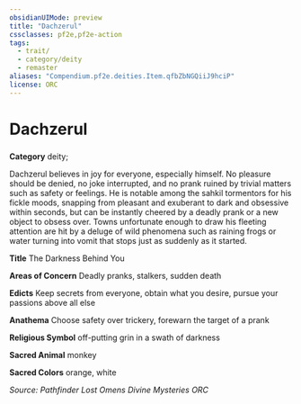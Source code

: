 ```yaml
---
obsidianUIMode: preview
title: "Dachzerul"
cssclasses: pf2e,pf2e-action
tags:
  - trait/
  - category/deity
  - remaster
aliases: "Compendium.pf2e.deities.Item.qfbZbNGQiiJ9hciP"
license: ORC
---
```

# Dachzerul

### 

**Category** deity; 




Dachzerul believes in joy for everyone, especially himself. No pleasure should be denied, no joke interrupted, and no prank ruined by trivial matters such as safety or feelings. He is notable among the sahkil tormentors for his fickle moods, snapping from pleasant and exuberant to dark and obsessive within seconds, but can be instantly cheered by a deadly prank or a new object to obsess over. Towns unfortunate enough to draw his fleeting attention are hit by a deluge of wild phenomena such as raining frogs or water turning into vomit that stops just as suddenly as it started.

**Title** The Darkness Behind You

**Areas of Concern** Deadly pranks, stalkers, sudden death

**Edicts** Keep secrets from everyone, obtain what you desire, pursue your passions above all else

**Anathema** Choose safety over trickery, forewarn the target of a prank

**Religious Symbol** off-putting grin in a swath of darkness

**Sacred Animal** monkey

**Sacred Colors** orange, white

*Source: Pathfinder Lost Omens Divine Mysteries*
*ORC*